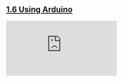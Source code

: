 
## [1.6 Using Arduino](https://123d.circuits.io/circuits/996751-1-6-using-arduino/embed#breadboard)


<iframe frameborder='0' marginheight='0' marginwidth='0' scrolling='no' src='https://123d.circuits.io/circuits/996717-learning-electronics-i/embed#breadboard'></iframe>
